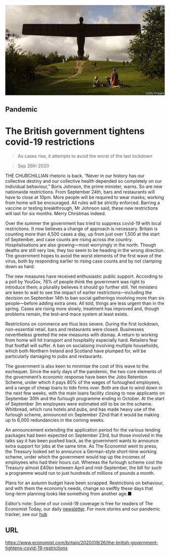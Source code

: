 ![](./images/20200926_BRP501.jpg)

## Pandemic

# The British government tightens covid-19 restrictions

> As cases rise, it attempts to avoid the worst of the last lockdown

> Sep 26th 2020

THE CHURCHILLIAN rhetoric is back. “Never in our history has our collective destiny and our collective health depended so completely on our individual behaviour,” Boris Johnson, the prime minister, warns. So are new nationwide restrictions. From September 24th, bars and restaurants will have to close at 10pm. More people will be required to wear masks; working from home will be encouraged. All rules will be strictly enforced. Barring a vaccine or testing breakthrough, Mr Johnson said, these new restrictions will last for six months. Merry Christmas indeed.

Over the summer the government has tried to suppress covid-19 with local restrictions. It now believes a change of approach is necessary. Britain is counting more than 4,500 cases a day, up from just over 1,500 at the start of September, and case counts are rising across the country. Hospitalisations are also growing—most worryingly in the north. Though deaths are still very low, they too seem to be heading in the wrong direction. The government hopes to avoid the worst elements of the first wave of the virus, both by responding earlier to rising case counts and by not clamping down as hard.

The new measures have received enthusiastic public support. According to a poll by YouGov, 78% of people think the government was right to introduce them; a plurality believes it should go further still. Yet ministers are keen to wait to see the impact of earlier restrictions—including the decision on September 14th to ban social gatherings involving more than six people—before adding extra ones. All told, things are less urgent than in the spring. Cases are rising more slowly, treatment has improved and, though problems remain, the test-and-trace system at least exists.

Restrictions on commerce are thus less severe. During the first lockdown, non-essential retail, bars and restaurants were closed. Businesses nevertheless greeted the new measures with dismay. A return to working from home will hit transport and hospitality especially hard. Retailers fear that footfall will suffer. A ban on socialising involving multiple households, which both Northern Ireland and Scotland have plumped for, will be particularly damaging to pubs and restaurants.

The government is also keen to minimise the cost of this wave to the exchequer. Since the early days of the pandemic, the two core elements of the government’s economic response have been the Jobs Retention Scheme, under which it pays 80% of the wages of furloughed employees, and a range of cheap loans to tide firms over. Both are due to wind down in the next few weeks, with the main loans facility closing to new applicants on September 30th and the furlough programme ending in October. At the start of September 3m employees were estimated still to be on the scheme. Whitbread, which runs hotels and pubs, and has made heavy use of the furlough scheme, announced on September 22nd that it would be making up to 6,000 redundancies in the coming weeks.

An announcement extending the application period for the various lending packages had been expected on September 23rd, but those involved in the talks say it has been pushed back, as the government wants to announce extra support for jobs at the same time. As The Economist went to press, the Treasury looked set to announce a German-style short-time working scheme, under which the government would top up the incomes of employees who had their hours cut. Whereas the furlough scheme cost the Treasury almost £40bn between April and mid-September, the bill for such a programme would run to just hundreds of millions of pounds a month.

Plans for an autumn budget have been scrapped. Restrictions on behaviour, and with them the economy’s needs, change so swiftly these days that long-term planning looks like something from another age.■

Editor’s note: Some of our covid-19 coverage is free for readers of The Economist Today, our daily [newsletter](https://www.economist.com/https://my.economist.com/user#newsletter). For more stories and our pandemic tracker, see our [hub](https://www.economist.com//news/2020/03/11/the-economists-coverage-of-the-coronavirus)

## URL

https://www.economist.com/britain/2020/09/26/the-british-government-tightens-covid-19-restrictions
